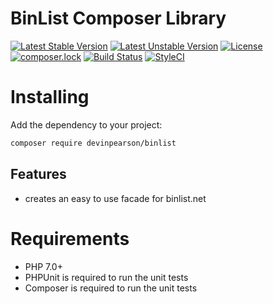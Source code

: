BinList Composer Library
=========================

[![Latest Stable Version](https://poser.pugx.org/devinpearson/binlist/v/stable)](https://packagist.org/packages/devinpearson/binlist)
[![Latest Unstable Version](https://poser.pugx.org/devinpearson/binlist/v/unstable)](https://packagist.org/packages/devinpearson/binlist)
[![License](https://poser.pugx.org/devinpearson/binlist/license)](https://packagist.org/packages/devinpearson/binlist)
[![composer.lock](https://poser.pugx.org/devinpearson/binlist/composerlock)](https://packagist.org/packages/devinpearson/binlist)
[![Build Status](https://travis-ci.org/devinpearson/binlist.svg?branch=master)](https://travis-ci.org/devinpearson/binlist)
[![StyleCI](https://github.styleci.io/repos/162976694/shield?branch=master)](https://github.styleci.io/repos/162976694)


Installing
==========

Add the dependency to your project:

```bash
composer require devinpearson/binlist
```

Features
--------

* creates an easy to use facade for binlist.net

Requirements
============

- PHP 7.0+
- PHPUnit is required to run the unit tests
- Composer is required to run the unit tests

